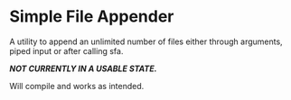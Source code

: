 # Simple File Appender

A utility to append an unlimited number of files either through arguments, piped input or after calling sfa.

***NOT CURRENTLY IN A USABLE STATE.***

Will compile and works as intended.
